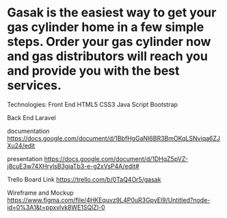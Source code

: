 # Gasak is the easiest way to get your gas cylinder home in a few simple steps. Order your gas cylinder now and gas distributors will reach you and provide you with the best services.

Technologies:
Front End
HTML5
CSS3
Java Script
Bootstrap

Back End
Laravel

documentation
https://docs.google.com/document/d/1BbfHgGaNI6BR3BmOKqLSNviqa6ZJXu24/edit

presentation 
https://docs.google.com/document/d/1DHqZ5pVZ-j8cuE3w74XHrylsB3giaTb3-e-g2xVsP4A/edit#

Trello Board Link
https://trello.com/b/0TaQ4Or5/gasak

Wireframe and Mockup 
https://www.figma.com/file/4HKEquvz9L4P0uR3GpyEl9/Untitled?node-id=0%3A1&t=ppxvlyk8WE1SQlZl-0



